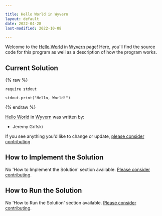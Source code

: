 ```yaml
---

title: Hello World in Wyvern
layout: default
date: 2022-04-28
last-modified: 2022-10-08

---
```


Welcome to the [Hello World](https://sampleprograms.io/projects/hello-world) in [Wyvern](https://sampleprograms.io/languages/wyvern) page! Here, you'll find the source code for this program as well as a description of how the program works.

## Current Solution

{% raw %}

```wyvern
require stdout

stdout.print("Hello, World!")
```

{% endraw %}

[Hello World](https://sampleprograms.io/projects/hello-world) in [Wyvern](https://sampleprograms.io/languages/wyvern) was written by:

- Jeremy Grifski

If you see anything you'd like to change or update, [please consider contributing](https://github.com/TheRenegadeCoder/sample-programs).

## How to Implement the Solution

No 'How to Implement the Solution' section available. [Please consider contributing](https://github.com/TheRenegadeCoder/sample-programs-website).

## How to Run the Solution

No 'How to Run the Solution' section available. [Please consider contributing](https://github.com/TheRenegadeCoder/sample-programs-website).
